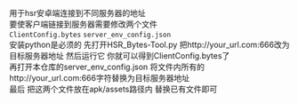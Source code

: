 用于hsr安卓端连接到不同服务器的地址<br>
要使客户端链接到服务器需要修改两个文件<br>
`
ClientConfig.bytes
`
`
server_env_config.json
`
<br>
安装python是必须的
先打开HSR_Bytes-Tool.py 把http://your_url.com:666改为目标服务器地址 然后运行它 你就可以得到ClientConfig.bytes了<br>
再打开本仓库的server_env_config.json 将文件内所有的http://your_url.com:666字符替换为目标服务器地址<br>
最后 把这两个文件放在apk/assets路径内 替换已有文件即可
